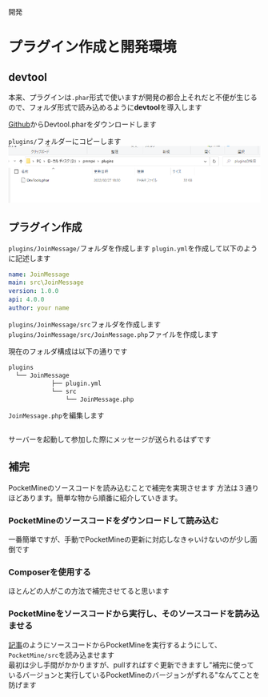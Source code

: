 開発
# プラグイン作成と開発環境

## devtool
本来、プラグインは`.phar`形式で使いますが開発の都合上それだと不便が生じるので、フォルダ形式で読み込めるように**devtool**を導入します

[Github](https://github.com/pmmp/DevTools/releases)からDevtool.pharをダウンロードします

`plugins/`フォルダーにコピーします
![devtool_folder](https://raw.githubusercontent.com/suinua/pmmp-_sample_code/master/articles/devtool_folder.png)

## プラグイン作成
`plugins/JoinMessage/`フォルダを作成します
`plugin.yml`を作成して以下のように記述します
```yml
name: JoinMessage
main: src\JoinMessage
version: 1.0.0
api: 4.0.0
author: your name
```
`plugins/JoinMessage/src`フォルダを作成します
`plugins/JoinMessage/src/JoinMessage.php`ファイルを作成します

現在のフォルダ構成は以下の通りです
```
plugins
  └── JoinMessage
            ├── plugin.yml
            └── src
                └── JoinMessage.php
```

`JoinMessage.php`を編集します
```php
```

サーバーを起動して参加した際にメッセージが送られるはずです

## 補完
PocketMineのソースコードを読み込むことで補完を実現させます
方法は３通りほどあります。簡単な物から順番に紹介していきます。

### PocketMineのソースコードをダウンロードして読み込む
一番簡単ですが、手動でPocketMineの更新に対応しなきゃいけないのが少し面倒です

### Composerを使用する
ほとんどの人がこの方法で補完させてると思います


### PocketMineをソースコードから実行し、そのソースコードを読み込ませる
[記事](https://qiita.com/suinua/items/afd984eebeb96a75ca49)のようにソースコードからPocketMineを実行するようにして、`PocketMine/src`を読み込ませます  
最初は少し手間がかかりますが、pullすればすぐ更新できますし"補完に使っているバージョンと実行しているPocketMineのバージョンがずれる"なんてことを防げます
